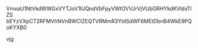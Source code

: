VmxaU1NtVkdWWGxVYTJoV1lUQndVbFpyVWtOVVJrVjVUbGRHYkdKVldsTlZS
bEYzVXpCT2RFMVhNVnBWClZEQTVRMmR3YldSdWF6MEtDbnB4WkE9PQoKYXB0

vjg